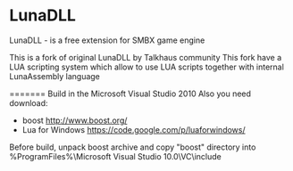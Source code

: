 LunaDLL
=======

LunaDLL - is a free extension for SMBX game engine

This is a fork of original LunaDLL by Talkhaus community
This fork have a LUA scripting system which allow to use LUA scripts together with internal LunaAssembly language

=======
Build in the Microsoft Visual Studio 2010
Also you need download:
- boost http://www.boost.org/
- Lua for Windows https://code.google.com/p/luaforwindows/

Before build, unpack boost archive and copy "boost" directory into %ProgramFiles%\Microsoft Visual Studio 10.0\VC\include
